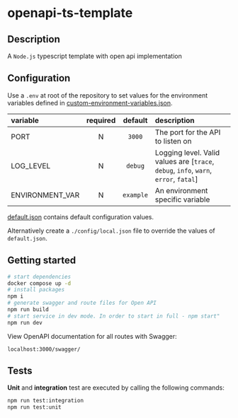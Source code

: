 # openapi-ts-template

## Description

A `Node.js` typescript template with open api implementation 

## Configuration

Use a `.env` at root of the repository to set values for the environment variables defined in [custom-environment-variables.json](./config/custom-environment-variables.json).

| variable         | required |   default   | description                                                                          |
| :--------------- | :------: | :---------: | :----------------------------------------------------------------------------------- |
| PORT             |    N     |   `3000`    | The port for the API to listen on                                                    |
| LOG_LEVEL        |    N     |   `debug`   | Logging level. Valid values are [`trace`, `debug`, `info`, `warn`, `error`, `fatal`] |
| ENVIRONMENT_VAR  |    N     |  `example`  | An environment specific variable                                                     |

[default.json](./config/default.json) contains default configuration values.

Alternatively create a `./config/local.json` file to override the values of `default.json`.

## Getting started

```sh
# start dependencies
docker compose up -d
# install packages
npm i
# generate swagger and route files for Open API
npm run build
# start service in dev mode. In order to start in full - npm start"
npm run dev
```

View OpenAPI documentation for all routes with Swagger:

```
localhost:3000/swagger/
```

## Tests

**Unit** and **integration** test are executed by calling the following commands:

```sh
npm run test:integration
npm run test:unit
```

